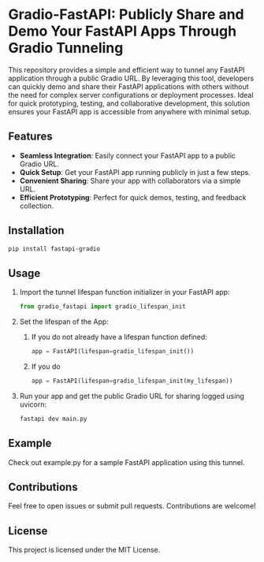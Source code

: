 # Gradio-FastAPI: Publicly Share and Demo Your FastAPI Apps Through Gradio Tunneling

This repository provides a simple and efficient way to tunnel any FastAPI application through a public Gradio URL. By leveraging this tool, developers can quickly demo and share their FastAPI applications with others without the need for complex server configurations or deployment processes. Ideal for quick prototyping, testing, and collaborative development, this solution ensures your FastAPI app is accessible from anywhere with minimal setup.

## Features
- **Seamless Integration**: Easily connect your FastAPI app to a public Gradio URL.
- **Quick Setup**: Get your FastAPI app running publicly in just a few steps.
- **Convenient Sharing**: Share your app with collaborators via a simple URL.
- **Efficient Prototyping**: Perfect for quick demos, testing, and feedback collection.

## Installation
```bash
pip install fastapi-gradio
```

## Usage
1. Import the tunnel lifespan function initializer in your FastAPI app:
    ```python
    from gradio_fastapi import gradio_lifespan_init
    ```

2. Set the lifespan of the App:
   1. If you do not already have a lifespan function defined: 
      ```python  
      app = FastAPI(lifespan=gradio_lifespan_init())
      ```
   2. If you do
      ```python
      app = FastAPI(lifespan=gradio_lifespan_init(my_lifespan))
      ```

3. Run your app and get the public Gradio URL for sharing logged using uvicorn:
    ```bash
    fastapi dev main.py
    ```

## Example
Check out example.py for a sample FastAPI application using this tunnel.

## Contributions
Feel free to open issues or submit pull requests. Contributions are welcome!

## License
This project is licensed under the MIT License.
